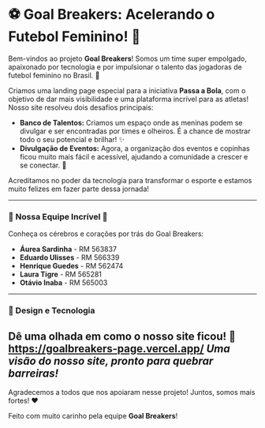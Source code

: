 # ⚽ Goal Breakers: Acelerando o Futebol Feminino! 🚀

Bem-vindos ao projeto **Goal Breakers**! Somos um time super empolgado, apaixonado por tecnologia e por impulsionar o talento das jogadoras de futebol feminino no Brasil. 💪

Criamos uma landing page especial para a iniciativa **Passa a Bola**, com o objetivo de dar mais visibilidade e uma plataforma incrível para as atletas! Nosso site resolveu dois desafios principais:

* **Banco de Talentos:** Criamos um espaço onde as meninas podem se divulgar e ser encontradas por times e olheiros. É a chance de mostrar todo o seu potencial e brilhar! ✨
* **Divulgação de Eventos:** Agora, a organização dos eventos e copinhas ficou muito mais fácil e acessível, ajudando a comunidade a crescer e se conectar. 🤝

Acreditamos no poder da tecnologia para transformar o esporte e estamos muito felizes em fazer parte dessa jornada!

---

### 🌟 Nossa Equipe Incrível 🌟

Conheça os cérebros e corações por trás do Goal Breakers:

* **Áurea Sardinha** - RM 563837
* **Eduardo Ulisses** - RM 566339
* **Henrique Guedes** - RM 562474
* **Laura Tigre** - RM 565281
* **Otávio Inaba** - RM 565003

---

### 🎨 Design e Tecnologia

Dê uma olhada em como o nosso site ficou! 🤩
https://goalbreakers-page.vercel.app/
*Uma visão do nosso site, pronto para quebrar barreiras!*
---

Agradecemos a todos que nos apoiaram nesse projeto! Juntos, somos mais fortes! ❤️

Feito com muito carinho pela equipe **Goal Breakers**!
